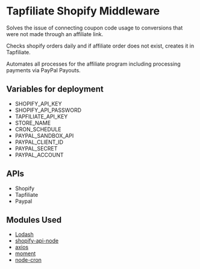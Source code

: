 # Tapfiliate Shopify Middleware

Solves the issue of connecting coupon code usage to conversions that were not made through an affiliate link.

Checks shopify orders daily and if affiliate order does not exist, creates it in Tapfiliate.

Automates all processes for the affiliate program including processing payments via PayPal Payouts.

## Variables for deployment

- SHOPIFY_API_KEY
- SHOPIFY_API_PASSWORD
- TAPFILIATE_API_KEY
- STORE_NAME
- CRON_SCHEDULE
- PAYPAL_SANDBOX_API
- PAYPAL_CLIENT_ID
- PAYPAL_SECRET
- PAYPAL_ACCOUNT

## APIs
- Shopify
- Tapfiliate
- Paypal

## Modules Used

- [Lodash](https://lodash.com)
- [shopify-api-node](https://www.npmjs.com/package/shopify-api-node)
- [axios](https://www.npmjs.com/package/axios)
- [moment](https://momentjs.com/)
- [node-cron](https://www.npmjs.com/package/node-cron)